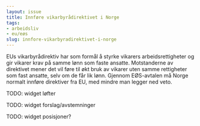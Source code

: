 ```yaml
---
layout: issue
title: Innføre vikarbyrådirektivet i Norge
tags:
- arbeidsliv
- eu/eøs
slug: innfore-vikarbyradirektivet-i-norge
---
```


EUs vikarbyrådirektiv har som formål å styrke vikarers arbeidsrettigheter og gir vikarer krav på samme lønn som faste ansatte. Motstanderne av direktivet mener det vil føre til økt bruk av vikarer uten samme rettigheter som fast ansatte, selv om de får lik lønn. Gjennom EØS-avtalen må Norge normalt innføre direktiver fra EU, med mindre man legger ned veto.

TODO: widget løfter

TODO: widget forslag/avstemninger

TODO: widget posisjoner?

